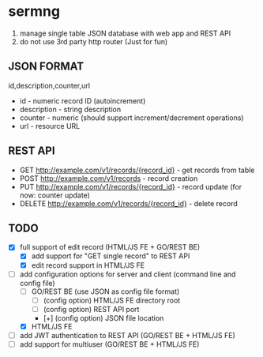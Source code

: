 # sermng
1. manage single table JSON database with web app and REST API
2. do not use 3rd party http router (Just for fun)

## JSON FORMAT
id,description,counter,url

* id - numeric record ID (autoincrement)
* description - string description
* counter - numeric (should support increment/decrement operations)
* url - resource URL

## REST API

* GET http://example.com/v1/records/{record_id} - get records from table
* POST http://example.com/v1/records - record creation 
* PUT http://example.com/v1/records/{record_id} - record update (for now: counter update)
* DELETE http://example.com/v1/records/{record_id} - delete record

## TODO
- [x] full support of edit record (HTML/JS FE + GO/REST BE)
  - [x] add support for "GET single record" to REST API
  - [x] edit record support in HTML/JS FE
- [ ] add configuration options for server and client (command line and config file)
  - [ ] GO/REST BE (use JSON as config file format)
    - [ ] \(config option) HTML/JS FE directory root
    - [ ] \(config option) REST API port
    - [+] \(config option) JSON file location
  - [x] HTML/JS FE
- [ ] add JWT authentication to REST API (GO/REST BE + HTML/JS FE)
- [ ] add support for multiuser (GO/REST BE + HTML/JS FE)

